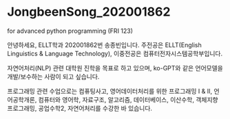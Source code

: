 # JongbeenSong_202001862

for advanced python programming (FRI 123)

안녕하세요, ELLT학과 202001862번 송종빈입니다. 주전공은 ELLT(English Linguistics & Language Technology), 이중전공은 컴퓨터전자시스템공학부입니다.

자연어처리(NLP) 관련 대학원 진학을 목표로 하고 있으며, ko-GPT와 같은 언어모델을 개발/보수하는 사람이 되고 싶습니다.

프로그래밍 관련 수업으로는 컴퓨팅사고, 영어데이터처리를 위한 프로그래밍 I & II, 언어공학개론, 컴퓨터와 영어학, 자료구조, 알고리즘, 데이터베이스, 이산수학, 객체지향 프로그래밍, 공업수학2, 자연어처리를 수강한 바 있습니다.
